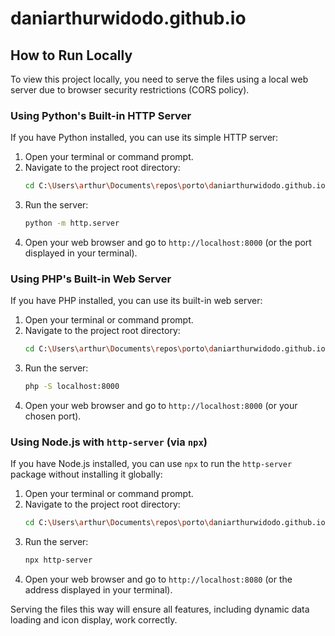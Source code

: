 # daniarthurwidodo.github.io

## How to Run Locally

To view this project locally, you need to serve the files using a local web server due to browser security restrictions (CORS policy).

### Using Python's Built-in HTTP Server

If you have Python installed, you can use its simple HTTP server:

1.  Open your terminal or command prompt.
2.  Navigate to the project root directory:
    ```bash
    cd C:\Users\arthur\Documents\repos\porto\daniarthurwidodo.github.io
    ```
3.  Run the server:
    ```bash
    python -m http.server
    ```
4.  Open your web browser and go to `http://localhost:8000` (or the port displayed in your terminal).

### Using PHP's Built-in Web Server

If you have PHP installed, you can use its built-in web server:

1.  Open your terminal or command prompt.
2.  Navigate to the project root directory:
    ```bash
    cd C:\Users\arthur\Documents\repos\porto\daniarthurwidodo.github.io
    ```
3.  Run the server:
    ```bash
    php -S localhost:8000
    ```
4.  Open your web browser and go to `http://localhost:8000` (or your chosen port).

### Using Node.js with `http-server` (via `npx`)

If you have Node.js installed, you can use `npx` to run the `http-server` package without installing it globally:

1.  Open your terminal or command prompt.
2.  Navigate to the project root directory:
    ```bash
    cd C:\Users\arthur\Documents\repos\porto\daniarthurwidodo.github.io
    ```
3.  Run the server:
    ```bash
    npx http-server
    ```
4.  Open your web browser and go to `http://localhost:8080` (or the address displayed in your terminal).


Serving the files this way will ensure all features, including dynamic data loading and icon display, work correctly.